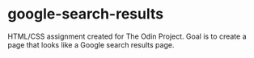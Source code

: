 # google-search-results
HTML/CSS assignment created for The Odin Project. Goal is to create a page that looks like a Google search results page.
